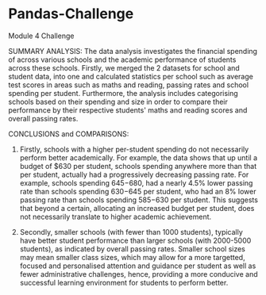 # Pandas-Challenge
Module 4 Challenge

SUMMARY ANALYSIS: 
The data analysis investigates the financial spending of across various schools and the academic performance of students across these schools. Firstly, we merged the 2 datasets for school and student data, into one and calculated statistics per school such as average test scores in areas such as maths and reading, passing rates and school spending per student. Furthermore, the analysis includes categorising schools based on their spending and size in order to compare their performance by their respective students' maths and reading scores and overall passing rates.


CONCLUSIONS and COMPARISONS: 
1. Firstly, schools with a higher per-student spending do not necessarily perform better academically. For example, the data shows that up until a budget of $630 per student, schools spending anywhere more than that per student, actually had a progressively decreasing passing rate. For example, schools spending $645-$680, had a nearly 4.5% lower passing rate than schools spending $630-$645 per student, who had an 8% lower passing rate than schools spending $585-$630 per student. This suggests that beyond a certain, allocating an increased budget per student, does not necessarily translate to higher academic achievement.

2. Secondly, smaller schools (with fewer than 1000 students), typically have better student performance than larger schools (with 2000-5000 students), as indicated by overall passing rates. Smaller school sizes may mean smaller class sizes, which may allow for a more targetted, focused and personalised attention and guidance per student as well as fewer administrative challenges, hence, providing a more conducive and successful learning environment for students to perform better.  


